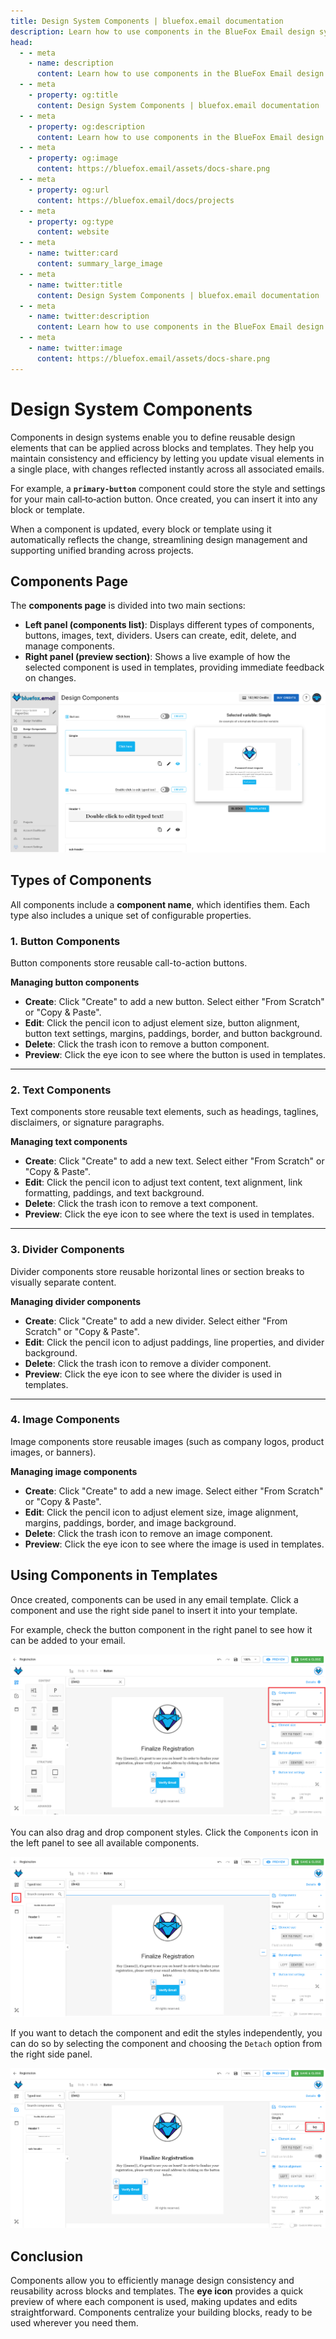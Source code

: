 ```yaml
---
title: Design System Components | bluefox.email documentation
description: Learn how to use components in the BlueFox Email design system to create reusable buttons, images, text blocks, and dividers. Save time, maintain consistency, and update designs universally with ease.
head:
  - - meta
    - name: description
      content: Learn how to use components in the BlueFox Email design system to create reusable buttons, images, text blocks, and dividers. Save time, maintain consistency, and update designs universally with ease.
  - - meta
    - property: og:title
      content: Design System Components | bluefox.email documentation
  - - meta
    - property: og:description
      content: Learn how to use components in the BlueFox Email design system to create reusable buttons, images, text blocks, and dividers. Save time, maintain consistency, and update designs universally with ease.
  - - meta
    - property: og:image
      content: https://bluefox.email/assets/docs-share.png
  - - meta
    - property: og:url
      content: https://bluefox.email/docs/projects
  - - meta
    - property: og:type
      content: website
  - - meta
    - name: twitter:card
      content: summary_large_image
  - - meta
    - name: twitter:title
      content: Design System Components | bluefox.email documentation
  - - meta
    - name: twitter:description
      content: Learn how to use components in the BlueFox Email design system to create reusable buttons, images, text blocks, and dividers. Save time, maintain consistency, and update designs universally with ease.
  - - meta
    - name: twitter:image
      content: https://bluefox.email/assets/docs-share.png
---
```


# Design System Components

Components in design systems enable you to define reusable design elements that can be applied across blocks and templates. They help you maintain consistency and efficiency by letting you update visual elements in a single place, with changes reflected instantly across all associated emails.

For example, a **`primary-button`** component could store the style and settings for your main call‑to‑action button. Once created, you can insert it into any block or template.

When a component is updated, every block or template using it automatically reflects the change, streamlining design management and supporting unified branding across projects.

## Components Page

The **components page** is divided into two main sections:

- **Left panel (components list)**: Displays different types of components, buttons, images, text, dividers. Users can create, edit, delete, and manage components.
- **Right panel (preview section)**: Shows a live example of how the selected component is used in templates, providing immediate feedback on changes.

![A screenshot of the design system components section.](./design-system-components.webp)

## Types of Components

All components include a **component name**, which identifies them. Each type also includes a unique set of configurable properties.

### 1. Button Components

Button components store reusable call-to-action buttons.

**Managing button components**
- **Create**: Click "Create" to add a new button. Select either "From Scratch" or "Copy & Paste".
- **Edit**: Click the pencil icon to adjust element size, button alignment, button text settings, margins, paddings, border, and button background.
- **Delete**: Click the trash icon to remove a button component.
- **Preview**: Click the eye icon to see where the button is used in templates.

---

### 2. Text Components

Text components store reusable text elements, such as headings, taglines, disclaimers, or signature paragraphs.

**Managing text components**
- **Create**: Click "Create" to add a new text. Select either "From Scratch" or "Copy & Paste".
- **Edit**: Click the pencil icon to adjust text content, text alignment, link formatting, paddings, and text background.
- **Delete**: Click the trash icon to remove a text component.
- **Preview**: Click the eye icon to see where the text is used in templates.

---

### 3. Divider Components

Divider components store reusable horizontal lines or section breaks to visually separate content.

**Managing divider components**
- **Create**: Click "Create" to add a new divider. Select either "From Scratch" or "Copy & Paste".
- **Edit**: Click the pencil icon to adjust paddings, line properties, and divider background.
- **Delete**: Click the trash icon to remove a divider component.
- **Preview**: Click the eye icon to see where the divider is used in templates.

---

### 4. Image Components

Image components store reusable images (such as company logos, product images, or banners).

**Managing image components**
- **Create**: Click "Create" to add a new image. Select either "From Scratch" or "Copy & Paste".
- **Edit**: Click the pencil icon to adjust element size, image alignment, margins, paddings, border, and image background.
- **Delete**: Click the trash icon to remove an image component.
- **Preview**: Click the eye icon to see where the image is used in templates.

## Using Components in Templates

Once created, components can be used in any email template. Click a component and use the right side panel to insert it into your template.

For example, check the button component in the right panel to see how it can be added to your email.

![A screenshot of the design system components button insertion.](design-system-component-button.webp)

You can also drag and drop component styles. Click the `Components` icon in the left panel to see all available components.

![A screenshot of the design system components list.](design-system-component-list.webp)

If you want to detach the component and edit the styles independently, you can do so by selecting the component and choosing the `Detach` option from the right side panel.

![A screenshot of the design system components detach option.](design-system-component-detach.webp)

## Conclusion

Components allow you to efficiently manage design consistency and reusability across blocks and templates. The **eye icon** provides a quick preview of where each component is used, making updates and edits straightforward. Components centralize your building blocks, ready to be used wherever you need them.
